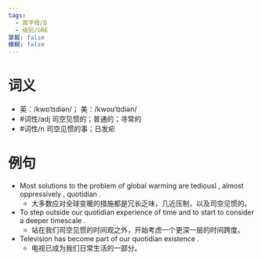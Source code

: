 ```yaml
---
tags:
  - 首字母/Q
  - 级别/GRE
掌握: false
模糊: false
---
```

# 词义
- 英：/kwɒˈtɪdiən/； 美：/kwoʊˈtɪdiən/
- #词性/adj  司空见惯的；普通的；寻常的
- #词性/n  司空见惯的事；日发疟
# 例句
- Most solutions to the problem of global warming are tediousl , almost oppressively , quotidian .
	- 大多数应对全球变暖的措施都是冗长乏味，几近压制，以及司空见惯的。
- To step outside our quotidian experience of time and to start to consider a deeper timescale .
	- 站在我们司空见惯的时间观之外，开始考虑一个更深一层的时间跨度。
- Television has become part of our quotidian existence .
	- 电视已成为我们日常生活的一部分。
